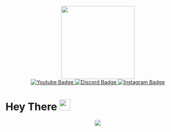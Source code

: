 

<div id="header" align="center" >
  <img src="https://media.giphy.com/media/u2pmTWUi0MXjyrMaVj/giphy.gif" width="200" height="200"/>
</div>

<div id="badges" align="center">
  <a href="https://www.youtube.com/channel/UCvGrL7OlwM6yGTvOq8k4x1A">
    <img src="https://img.shields.io/badge/YouTube-red?style=for-the-badge&logo=youtube&logoColor=white" alt="Youtube Badge"/>
  </a>
  <a href="https://discord.gg/p7j8XZq25B">
    <img src="https://img.shields.io/badge/Discord-blue?style=for-the-badge&logo=discord&logoColor=white" alt="Discord Badge"/>
  </a>
  <a href="https://discord.gg/p7j8XZq25B">
    <img src="https://img.shields.io/badge/Instagram-red?style=for-the-badge&logo=instagram&logoColor=white" alt="Instagram Badge"/>
  </a>
</div>

<img src="https://komarev.com/ghpvc/?username=Dimi-nutive&style=flat-square&color=blue" alt="" align="center"/>

<h1>
  Hey There
  <img src="https://media.giphy.com/media/hvRJCLFzcasrR4ia7z/giphy.gif" width="30"/>
</h1>

<div align="center">
  <img src="https://media.giphy.com/media/L1R1tvI9svkIWwpVYr/giphy.gif"/>
</div>
